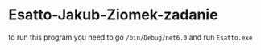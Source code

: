 # Esatto-Jakub-Ziomek-zadanie
to run this program you need to go 
`/bin/Debug/net6.0` 
and run 
`Esatto.exe`
